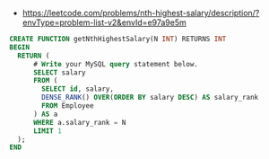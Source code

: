 * https://leetcode.com/problems/nth-highest-salary/description/?envType=problem-list-v2&envId=e97a9e5m

```sql
CREATE FUNCTION getNthHighestSalary(N INT) RETURNS INT
BEGIN
  RETURN (
      # Write your MySQL query statement below.
      SELECT salary
      FROM (
        SELECT id, salary,
        DENSE_RANK() OVER(ORDER BY salary DESC) AS salary_rank
        FROM Employee
      ) AS a
      WHERE a.salary_rank = N
      LIMIT 1
  );
END
```